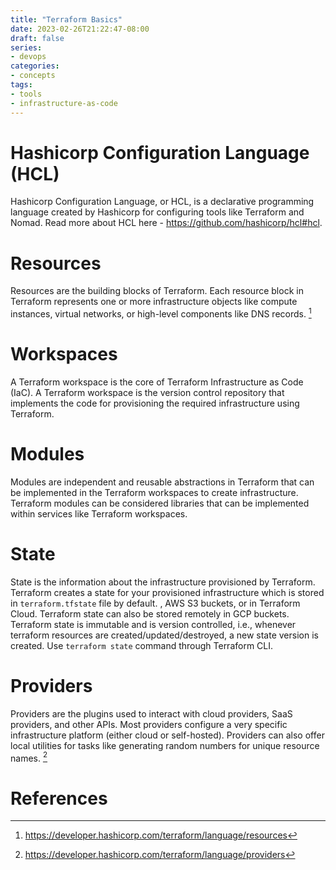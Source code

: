 ```yaml
---
title: "Terraform Basics"
date: 2023-02-26T21:22:47-08:00
draft: false
series:
- devops
categories:
- concepts
tags:
- tools
- infrastructure-as-code
---
```


# Hashicorp Configuration Language (HCL)

Hashicorp Configuration Language, or HCL, is a declarative programming language created by Hashicorp for configuring tools like Terraform and Nomad.
Read more about HCL here - https://github.com/hashicorp/hcl#hcl.

# Resources

Resources are the building blocks of Terraform. Each resource block in Terraform represents one or more infrastructure objects like compute instances, virtual networks, or high-level components like DNS records. [^1]

# Workspaces

A Terraform workspace is the core of Terraform Infrastructure as Code (IaC). A Terraform workspace is the version control repository that implements the code for provisioning the required infrastructure using Terraform.

# Modules

Modules are independent and reusable abstractions in Terraform that can be implemented in the Terraform workspaces to create infrastructure.
Terraform modules can be considered libraries that can be implemented within services like Terraform workspaces.

# State

State is the information about the infrastructure provisioned by Terraform. Terraform creates a state for your provisioned infrastructure which is stored in `terraform.tfstate` file by default. , AWS S3 buckets, or in Terraform Cloud. Terraform state can also be stored remotely in GCP buckets. Terraform state is immutable and is version controlled, i.e., whenever terraform resources are created/updated/destroyed, a new state version is created.
Use `terraform state` command through Terraform CLI.

# Providers

Providers are the plugins used to interact with cloud providers, SaaS providers, and other APIs. Most providers configure a very specific infrastructure platform (either cloud or self-hosted). Providers can also offer local utilities for tasks like generating random numbers for unique resource names. [^2]

# References

[^1]: https://developer.hashicorp.com/terraform/language/resources
[^2]: https://developer.hashicorp.com/terraform/language/providers

